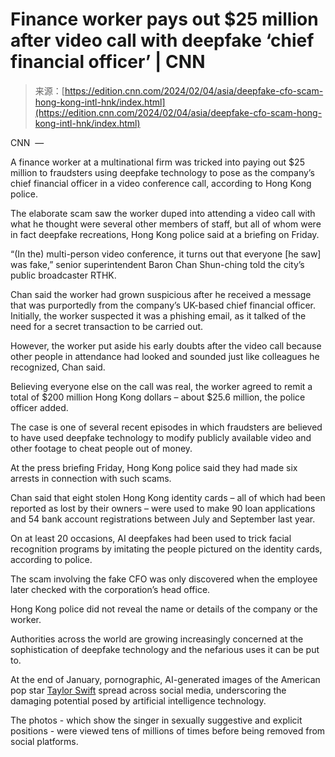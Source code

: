 <!--yml
category: 未分类
date: 2024-05-27 14:35:45
-->

# Finance worker pays out $25 million after video call with deepfake ‘chief financial officer’ | CNN

> 来源：[https://edition.cnn.com/2024/02/04/asia/deepfake-cfo-scam-hong-kong-intl-hnk/index.html](https://edition.cnn.com/2024/02/04/asia/deepfake-cfo-scam-hong-kong-intl-hnk/index.html)

CNN  — 

A finance worker at a multinational firm was tricked into paying out $25 million to fraudsters using deepfake technology to pose as the company’s chief financial officer in a video conference call, according to Hong Kong police.

The elaborate scam saw the worker duped into attending a video call with what he thought were several other members of staff, but all of whom were in fact deepfake recreations, Hong Kong police said at a briefing on Friday.

“(In the) multi-person video conference, it turns out that everyone [he saw] was fake,” senior superintendent Baron Chan Shun-ching told the city’s public broadcaster RTHK.

Chan said the worker had grown suspicious after he received a message that was purportedly from the company’s UK-based chief financial officer. Initially, the worker suspected it was a phishing email, as it talked of the need for a secret transaction to be carried out.

However, the worker put aside his early doubts after the video call because other people in attendance had looked and sounded just like colleagues he recognized, Chan said.

Believing everyone else on the call was real, the worker agreed to remit a total of $200 million Hong Kong dollars – about $25.6 million, the police officer added.

The case is one of several recent episodes in which fraudsters are believed to have used deepfake technology to modify publicly available video and other footage to cheat people out of money.

At the press briefing Friday, Hong Kong police said they had made six arrests in connection with such scams.

Chan said that eight stolen Hong Kong identity cards – all of which had been reported as lost by their owners – were used to make 90 loan applications and 54 bank account registrations between July and September last year.

On at least 20 occasions, AI deepfakes had been used to trick facial recognition programs by imitating the people pictured on the identity cards, according to police.

The scam involving the fake CFO was only discovered when the employee later checked with the corporation’s head office.

Hong Kong police did not reveal the name or details of the company or the worker.

Authorities across the world are growing increasingly concerned at the sophistication of deepfake technology and the nefarious uses it can be put to.

At the end of January, pornographic, AI-generated images of the American pop star [Taylor Swift](https://www.cnn.com/2024/01/25/tech/taylor-swift-ai-generated-images/index.html) spread across social media, underscoring the damaging potential posed by artificial intelligence technology.

The photos - which show the singer in sexually suggestive and explicit positions - were viewed tens of millions of times before being removed from social platforms.